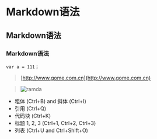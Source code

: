 # Markdown语法 #
## Markdown语法 ##
### Markdown语法 ###

`var a = 111；`

> [http://www.gome.com.cn](http://www.gome.com.cn)

> ![ramda](http://ramda.jcphillipps.com/logo/ramdaFilled_200x235.png)

- 粗体 (Ctrl+B) and 斜体 (Ctrl+I)
- 引用 (Ctrl+Q)
- 代码块 (Ctrl+K)
- 标题 1, 2, 3 (Ctrl+1, Ctrl+2, Ctrl+3)
- 列表 (Ctrl+U and Ctrl+Shift+O)